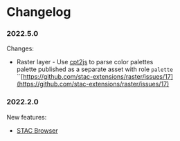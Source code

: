 # Changelog

### 2022.5.0

Changes:

* Raster layer - Use [cpt2js](https://github.com/weatherlayers/cpt2js) to parse color palettes\
  palette published as a separate asset with role `palette`\
  ``[https://github.com/stac-extensions/raster/issues/17](https://github.com/stac-extensions/raster/issues/17)

### 2022.2.0

New features:

* [STAC Browser](http://browser.weatherlayers.com)
